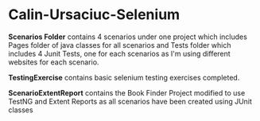 # Calin-Ursaciuc-Selenium

<b>Scenarios Folder</b> contains 4 scenarios under one project which includes Pages folder of java classes for all scenarios and Tests folder which includes 4 Junit Tests, one for each scenarios as I'm using different websites for each scenario.

<b>TestingExercise</b> contains basic selenium testing exercises completed.

<b>ScenarioExtentReport</b> contains the Book Finder Project modified to use TestNG and Extent Reports as all scenarios have been created using JUnit classes
